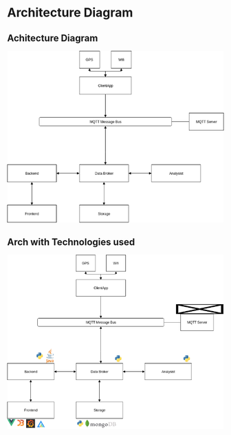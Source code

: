 # Architecture Diagram

## Achitecture Diagram

![Architecture UML](ArchitectureDiagram-Achitecture%20Diagram.png)

## Arch with Technologies used

![Arch with technologies](ArchitectureDiagram-Using%20Techologies.png)
